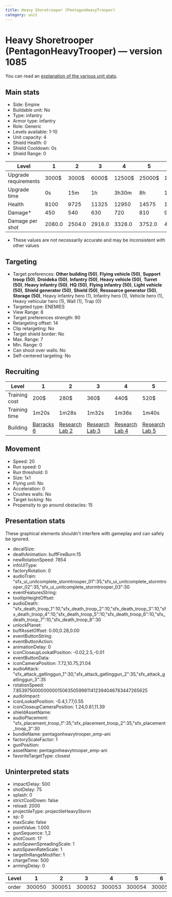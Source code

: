 ```yaml
---
title: Heavy Shoretrooper (PentagonHeavyTrooper)
category: unit
---
```


# Heavy Shoretrooper (PentagonHeavyTrooper) — version 1085

You can read an [explanation  of the various unit stats](unitexplained.md).

## Main stats

  * Side: Empire
  * Buildable unit: No
  * Type: infantry
  * Armor type: infantry
  * Role: Generic
  * Levels available: 1-10
  * Unit capacity: 4
  * Shield Health: 0
  * Shield Cooldown: 0s
  * Shield Range: 0

|Level               |1     |2     |3     |4     |5     |6      |7      |8      |9       |10      |
|--------------------|------|------|------|------|------|-------|-------|-------|--------|--------|
|Upgrade requirements|3000$ |3000$ |6000$ |12500$|25000$|100000$|160000$|320000$|1000000$|1750000$|
|Upgrade time        |0s    |15m   |1h    |3h30m |8h    |1d     |2d     |3d12h  |5d      |1w2d    |
|Health              |8100  |9725  |11325 |12950 |14575 |16200  |17800  |19425  |21050   |24300   |
|Damage*             |450   |540   |630   |720   |810   |900    |980    |1080   |1160    |1340    |
|Damage per shot     |2080.0|2504.0|2916.0|3328.0|3752.0|4164.0 |4576.0 |5000.0 |5408.0  |6244.0  |

* These values are not necessarily accurate and may be inconsistent with other values

## Targeting

  * Target preferences: **Other building (50)**, **Flying vehicle (50)**, **Support troop (50)**, **Droideka (50)**, **Infantry (50)**, **Heavy vehicle (50)**, **Turret (50)**, **Heavy infantry (50)**, **HQ (50)**, **Flying infantry (50)**, **Light vehicle (50)**, **Shield generator (50)**, **Shield (50)**, **Ressource generator (50)**, **Storage (50)**, Heavy infantry hero (1), Infantry hero (1), Vehicle hero (1), Heavy vehicular hero (1), Wall (1), Trap (0)
  * Targeted type: ENEMIES
  * View Range: 8
  * Target preferences strength: 90
  * Retargeting offset: 14
  * Clip retargeting: No
  * Target shield border: No
  * Max. Range: 7
  * Min. Range: 0
  * Can shoot over walls: No
  * Self-centered targeting: No

## Recruiting

|Level        |1                                |2                                      |3                                      |4                                      |5                                      |6                                      |7                                      |8                                      |9                                      |10                                      |
|-------------|---------------------------------|---------------------------------------|---------------------------------------|---------------------------------------|---------------------------------------|---------------------------------------|---------------------------------------|---------------------------------------|---------------------------------------|----------------------------------------|
|Training cost|200$                             |280$                                   |360$                                   |440$                                   |520$                                   |600$                                   |680$                                   |800$                                   |840$                                   |920$                                    |
|Training time|1m20s                            |1m28s                                  |1m32s                                  |1m36s                                  |1m40s                                  |1m44s                                  |1m48s                                  |1m52s                                  |1m56s                                  |2m                                      |
|Building     |[Barracks 6](empireBarracks.html)|[Research Lab 2](empireOffenseLab.html)|[Research Lab 3](empireOffenseLab.html)|[Research Lab 4](empireOffenseLab.html)|[Research Lab 5](empireOffenseLab.html)|[Research Lab 6](empireOffenseLab.html)|[Research Lab 7](empireOffenseLab.html)|[Research Lab 8](empireOffenseLab.html)|[Research Lab 9](empireOffenseLab.html)|[Research Lab 10](empireOffenseLab.html)|

## Movement

  * Speed: 20
  * Run speed: 0
  * Run threshold: 0
  * Size: 1x1
  * Flying unit: No
  * Acceleration: 0
  * Crushes walls: No
  * Target locking: No
  * Propensity to go around obstacles: 15

## Presentation stats

These graphical elements shouldn't interfere with gameplay and can safely be ignored.

  * decalSize: 
  * deathAnimation: buffFireBurn:15
  * newRotationSpeed: 7854
  * infoUIType: 
  * factoryRotation: 0
  * audioTrain: "sfx_ui_unitcomplete_stormtrooper_01":35,"sfx_ui_unitcomplete_stormtrooper_02":35,"sfx_ui_unitcomplete_stormtrooper_03":30
  * eventFeaturesString: 
  * tooltipHeightOffset: 
  * audioDeath: "sfx_death_troop_1":10,"sfx_death_troop_2":10,"sfx_death_troop_3":10,"sfx_death_troop_4":10,"sfx_death_troop_5":10,"sfx_death_troop_6":10,"sfx_death_troop_7":10,"sfx_death_troop_8":30
  * unlockPlanet: 
  * buffAssetOffset: 0.00,0.28,0.00
  * eventButtonString: 
  * eventButtonAction: 
  * animationDelay: 0
  * iconCloseupLookatPosition: -0.02,2.5,-0.01
  * eventButtonData: 
  * iconCameraPosition: 7.72,10.75,21.04
  * audioAttack: "sfx_attack_gatlinggun_1":30,"sfx_attack_gatlinggun_2":35,"sfx_attack_gatlinggun_3":35
  * rotationSpeed: 7.8539750000000001506350599811412394046783447265625
  * audioImpact: 
  * iconLookatPosition: -0.4,1.77,0.55
  * iconCloseupCameraPosition: 1.24,0.61,11.39
  * shieldAssetName: 
  * audioPlacement: "sfx_placement_troop_1":35,"sfx_placement_troop_2":35,"sfx_placement_troop_3":30
  * bundleName: pentagonheavytrooper_emp-ani
  * factoryScaleFactor: 1
  * gunPosition: 
  * assetName: pentagonheavytrooper_emp-ani
  * favoriteTargetType: closest

## Uninterpreted stats

  * impactDelay: 500
  * shotDelay: 75
  * splash: 0
  * strictCoolDown: false
  * reload: 2000
  * projectileType: projectileHeavyStorm
  * xp: 0
  * maxScale: false
  * pointValue: 1.000
  * gunSequence: 1,2
  * shotCount: 17
  * autoSpawnSpreadingScale: 1
  * autoSpawnRateScale: 1
  * targetInRangeModifier: 1
  * chargeTime: 500
  * armingDelay: 0

|Level|1     |2     |3     |4     |5     |6     |7     |8     |9     |10    |
|-----|------|------|------|------|------|------|------|------|------|------|
|order|300050|300051|300052|300053|300054|300055|300056|300057|300058|300059|

